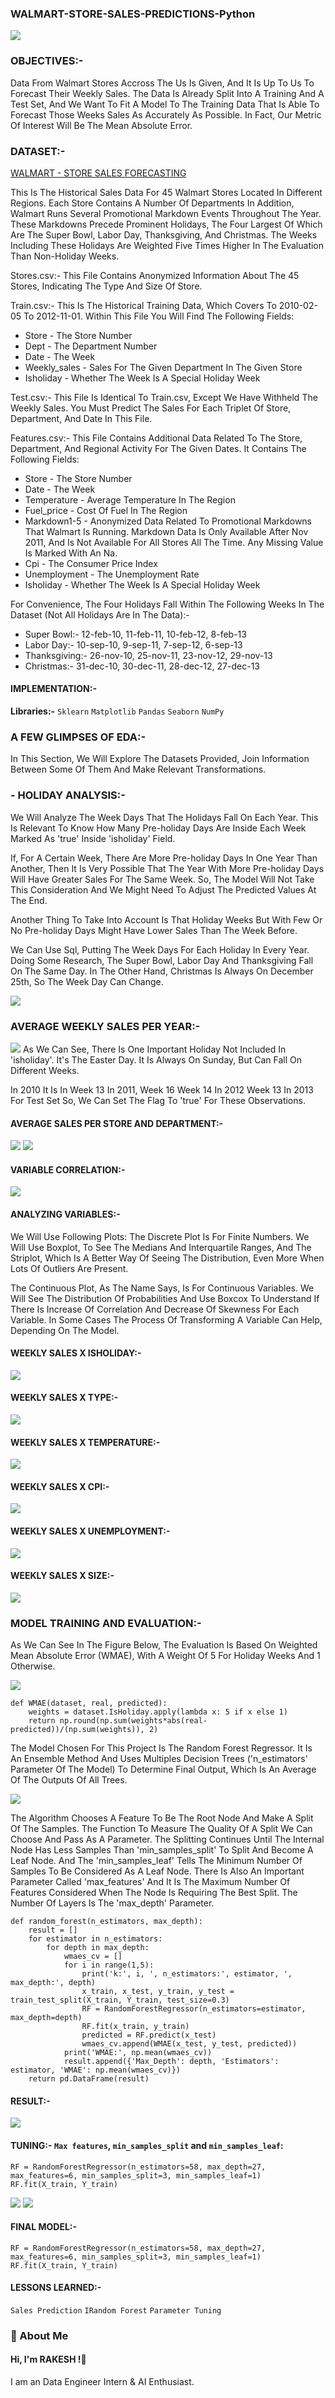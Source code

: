 ### WALMART-STORE-SALES-PREDICTIONS-Python



![](TEMPLATES/intro1.jpg)



### OBJECTIVES:-

Data From Walmart Stores Accross The Us Is Given, And It Is Up To Us To Forecast Their Weekly Sales. The Data Is Already Split Into A Training And A Test Set, And We Want To Fit A Model To The Training Data That Is Able To Forecast Those Weeks Sales As Accurately As Possible. In Fact, Our Metric Of Interest Will Be The Mean Absolute Error.

### DATASET:-

[WALMART - STORE SALES FORECASTING](https://www.kaggle.com/avelinocaio/walmart-store-sales-forecasting/data)

This Is The Historical Sales Data For 45 Walmart Stores Located In Different Regions. Each Store Contains A Number Of Departments In Addition, Walmart Runs Several Promotional Markdown Events Throughout The Year. These Markdowns Precede Prominent Holidays, The Four Largest Of Which Are The Super Bowl, Labor Day, Thanksgiving, And Christmas. The Weeks Including These Holidays Are Weighted Five Times Higher In The Evaluation Than Non-Holiday Weeks.


Stores.csv:- This File Contains Anonymized Information About The 45 Stores, Indicating The Type And Size Of Store.


Train.csv:- This Is The Historical Training Data, Which Covers To 2010-02-05 To 2012-11-01. Within This File You Will Find The Following Fields:

- Store - The Store Number
- Dept - The Department Number
- Date - The Week
- Weekly_sales - Sales For The Given Department In The Given Store
- Isholiday - Whether The Week Is A Special Holiday Week


Test.csv:- This File Is Identical To Train.csv, Except We Have Withheld The Weekly Sales. You Must Predict The Sales For Each Triplet Of Store, Department, And Date In This File.

Features.csv:- This File Contains Additional Data Related To The Store, Department, And Regional Activity For The Given Dates. It Contains The Following Fields:


- Store - The Store Number
- Date - The Week
- Temperature - Average Temperature In The Region
- Fuel_price - Cost Of Fuel In The Region
- Markdown1-5 - Anonymized Data Related To Promotional Markdowns That Walmart Is Running. Markdown Data Is Only Available After Nov 2011, And Is Not Available For All Stores All The Time. Any Missing Value Is Marked With An Na.
- Cpi - The Consumer Price Index
- Unemployment - The Unemployment Rate
- Isholiday - Whether The Week Is A Special Holiday Week



For Convenience, The Four Holidays Fall Within The Following Weeks In The Dataset (Not All Holidays Are In The Data):-

- Super Bowl:- 12-feb-10, 11-feb-11, 10-feb-12, 8-feb-13
- Labor Day:- 10-sep-10, 9-sep-11, 7-sep-12, 6-sep-13
- Thanksgiving:- 26-nov-10, 25-nov-11, 23-nov-12, 29-nov-13
- Christmas:- 31-dec-10, 30-dec-11, 28-dec-12, 27-dec-13



#### IMPLEMENTATION:-
**Libraries:-** `Sklearn` `Matplotlib` `Pandas` `Seaborn` `NumPy` 


### A FEW GLIMPSES OF EDA:-

In This Section, We Will Explore The Datasets Provided, Join Information Between Some Of Them And Make Relevant Transformations.


### - HOLIDAY ANALYSIS:-
We Will Analyze The Week Days That The Holidays Fall On Each Year. This Is Relevant To Know How Many Pre-holiday Days Are Inside Each Week Marked As 'true' Inside 'isholiday' Field.

If, For A Certain Week, There Are More Pre-holiday Days In One Year Than Another, Then It Is Very Possible That The Year With More Pre-holiday Days Will Have Greater Sales For The Same Week. So, The Model Will Not Take This Consideration And We Might Need To Adjust The Predicted Values At The End.

Another Thing To Take Into Account Is That Holiday Weeks But With Few Or No Pre-holiday Days Might Have Lower Sales Than The Week Before.

We Can Use Sql, Putting The Week Days For Each Holiday In Every Year. Doing Some Research, The Super Bowl, Labor Day And Thanksgiving Fall On The Same Day. In The Other Hand, Christmas Is Always On December 25th, So The Week Day Can Change.

![](TEMPLATES/holidays.PNG)



### AVERAGE WEEKLY SALES PER YEAR:-

![](TEMPLATES/avgsales.PNG)
As We Can See, There Is One Important Holiday Not Included In 'isholiday'. It's The Easter Day. It Is Always On Sunday, But Can Fall On Different Weeks.

In 2010 It Is In Week 13
In 2011, Week 16
Week 14 In 2012
Week 13 In 2013 For Test Set So, We Can Set The Flag To 'true' For These Observations.


#### AVERAGE SALES PER STORE AND DEPARTMENT:-

![](TEMPLATES/storedept.PNG)
![](TEMPLATES/perdept.PNG)



#### VARIABLE CORRELATION:-

![](TEMPLATES/corr.PNG)


#### ANALYZING VARIABLES:-

We Will Use Following Plots: The Discrete Plot Is For Finite Numbers. We Will Use Boxplot, To See The Medians And Interquartile Ranges, And The Striplot, Which Is A Better Way Of Seeing The Distribution, Even More When Lots Of Outliers Are Present.

The Continuous Plot, As The Name Says, Is For Continuous Variables. We Will See The Distribution Of Probabilities And Use Boxcox To Understand If There Is Increase Of Correlation And Decrease Of Skewness For Each Variable. In Some Cases The Process Of Transforming A Variable Can Help, Depending On The Model.


#### WEEKLY SALES X ISHOLIDAY:-

![](TEMPLATES/plot1.PNG)


#### WEEKLY SALES X TYPE:-

![](TEMPLATES/plot2.PNG)

#### WEEKLY SALES X TEMPERATURE:-

![](TEMPLATES/plot3.PNG)

#### WEEKLY SALES X CPI:-

![](TEMPLATES/plot4.PNG)

#### WEEKLY SALES X UNEMPLOYMENT:-

![](TEMPLATES/plot5.PNG)

#### WEEKLY SALES X SIZE:-

![](TEMPLATES/plot6.PNG)

### MODEL TRAINING AND EVALUATION:-
As We Can See In The Figure Below, The Evaluation Is Based On Weighted Mean Absolute Error (WMAE), With A Weight Of 5 For Holiday Weeks And 1 Otherwise.

![](TEMPLATES/form.PNG)

```
def WMAE(dataset, real, predicted):
    weights = dataset.IsHoliday.apply(lambda x: 5 if x else 1)
    return np.round(np.sum(weights*abs(real-predicted))/(np.sum(weights)), 2)
```

The Model Chosen For This Project Is The Random Forest Regressor. It Is An Ensemble Method And Uses Multiples Decision Trees ('n_estimators' Parameter Of The Model) To Determine Final Output, Which Is An Average Of The Outputs Of All Trees.

![](TEMPLATES/model.PNG)

The Algorithm Chooses A Feature To Be The Root Node And Make A Split Of The Samples. The Function To Measure The Quality Of A Split We Can Choose And Pass As A Parameter. The Splitting Continues Until The Internal Node Has Less Samples Than 'min_samples_split' To Split And Become A Leaf Node. And The 'min_samples_leaf' Tells The Minimum Number Of Samples To Be Considered As A Leaf Node. There Is Also An Important Parameter Called 'max_features' And It Is The Maximum Number Of Features Considered When The Node Is Requiring The Best Split. The Number Of Layers Is The 'max_depth' Parameter.

```
def random_forest(n_estimators, max_depth):
    result = []
    for estimator in n_estimators:
        for depth in max_depth:
            wmaes_cv = []
            for i in range(1,5):
                print('k:', i, ', n_estimators:', estimator, ', max_depth:', depth)
                x_train, x_test, y_train, y_test = train_test_split(X_train, Y_train, test_size=0.3)
                RF = RandomForestRegressor(n_estimators=estimator, max_depth=depth)
                RF.fit(x_train, y_train)
                predicted = RF.predict(x_test)
                wmaes_cv.append(WMAE(x_test, y_test, predicted))
            print('WMAE:', np.mean(wmaes_cv))
            result.append({'Max_Depth': depth, 'Estimators': estimator, 'WMAE': np.mean(wmaes_cv)})
    return pd.DataFrame(result)
```

#### RESULT:-
![](TEMPLATES/wmae.PNG)


#### TUNING:- `Max features`, `min_samples_split` and `min_samples_leaf`:
```
RF = RandomForestRegressor(n_estimators=58, max_depth=27, max_features=6, min_samples_split=3, min_samples_leaf=1)
RF.fit(X_train, Y_train)
```

![](TEMPLATES/maxfeatures.PNG)
![](TEMPLATES/splits.PNG)


#### FINAL MODEL:-
```
RF = RandomForestRegressor(n_estimators=58, max_depth=27, max_features=6, min_samples_split=3, min_samples_leaf=1)
RF.fit(X_train, Y_train)
```

#### LESSONS LEARNED:-

`Sales Prediction`
`IRandom Forest`
`Parameter Tuning`


### 🚀 About Me
#### Hi, I'm RAKESH !👋
I am an Data Engineer Intern & AI Enthusiast.

[1]: https://github.com/RAKESH-RAKHUNDE2024
[2]: https://www.linkedin.com/in/rakesh-rakhunde2022/
 



 
